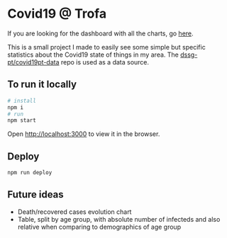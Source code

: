 # Covid19 @ Trofa
If you are looking for the dashboard with all the charts, go [here](https://diogoduque.github.io/covid19TrofaGraph/).

This is a small project I made to easily see some simple but specific statistics about the Covid19 state of things in my area.
The [dssg-pt/covid19pt-data](https://github.com/dssg-pt/covid19pt-data) repo is used as a data source.

## To run it locally
```bash
# install
npm i
# run
npm start
```
Open [http://localhost:3000](http://localhost:3000) to view it in the browser.


## Deploy
```bash
npm run deploy
```


## Future ideas
* Death/recovered cases evolution chart
* Table, split by age group, with absolute number of infecteds and also relative when comparing to demographics of age group
